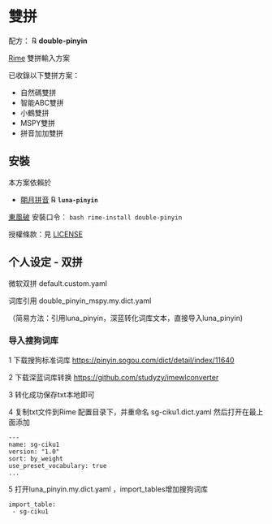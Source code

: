 # 雙拼

配方： ℞ **double-pinyin**

[Rime](https://rime.im) 雙拼輸入方案

已收錄以下雙拼方案：

  - 自然碼雙拼
  - 智能ABC雙拼
  - 小鶴雙拼
  - MSPY雙拼
  - 拼音加加雙拼

## 安裝

本方案依賴於

  - [朙月拼音](https://github.com/rime/rime-luna-pinyin) ℞ **`luna-pinyin`**

[東風破](https://github.com/rime/plum) 安裝口令： `bash rime-install double-pinyin`

授權條款：見 [LICENSE](LICENSE)


## 个人设定 - 双拼

微软双拼 default.custom.yaml

词库引用 double_pinyin_mspy.my.dict.yaml

（简易方法：引用luna_pinyin，深蓝转化词库文本，直接导入luna_pinyin)


### 导入搜狗词库

1 下载搜狗标准词库 https://pinyin.sogou.com/dict/detail/index/11640

2 下载深蓝词库转换 https://github.com/studyzy/imewlconverter

3 转化成功保存txt本地即可

4 复制txt文件到Rime 配置目录下，并重命名 sg-ciku1.dict.yaml 然后打开在最上面添加
```
---
name: sg-ciku1
version: "1.0"
sort: by_weight
use_preset_vocabulary: true
...
```

5 打开luna_pinyin.my.dict.yaml ，import_tables增加搜狗词库
```
import_table:
 - sg-ciku1
```

